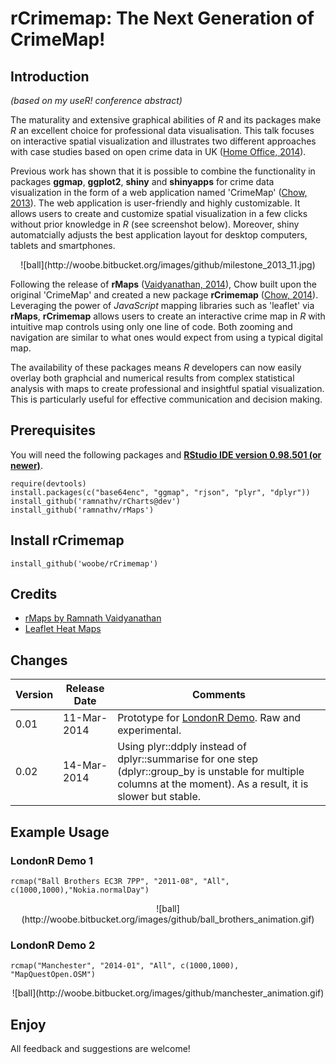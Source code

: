 rCrimemap: The Next Generation of CrimeMap!
=========

## Introduction 

*(based on my useR! conference abstract)*  

The maturality and extensive graphical abilities of *R* and its packages make *R* an excellent choice for professional data visualisation. This talk focuses on interactive spatial visualization and illustrates two different approaches with case studies based on open crime data in UK ([Home Office, 2014](http://data.police.uk)).

Previous work has shown that it is possible to combine the functionality in packages **ggmap**, **ggplot2**, **shiny** and **shinyapps** for crime data visualization in the form of a web application named 'CrimeMap' ([Chow, 2013](http://bit.ly/bib_crimemap)). The web application is user-friendly and highly customizable. It allows users to create and customize spatial visualization in a few clicks without prior knowledge in *R* (see screenshot below). Moreover, shiny automatcially adjusts the best application layout for desktop computers, tablets and smartphones.

<center>![ball](http://woobe.bitbucket.org/images/github/milestone_2013_11.jpg)</center>

Following the release of **rMaps** ([Vaidyanathan, 2014](https://github.com/ramnathv/rMaps)), Chow built upon the original 'CrimeMap' and created a new package **rCrimemap** ([Chow, 2014](http://bit.ly/rCrimemap)). Leveraging the power of *JavaScript* mapping libraries such as 'leaflet' via **rMaps**, **rCrimemap** allows users to create an interactive crime map in *R* with intuitive map controls using only one line of code. Both zooming and navigation are similar to what ones would expect from using a typical digital map.

The availability of these packages means *R* developers can now easily overlay both graphcial and numerical results from complex statistical analysis with maps to create professional and insightful spatial visualization. This is particularly useful for effective communication and decision making.  


## Prerequisites

You will need the following packages and **[RStudio IDE version 0.98.501 (or newer)](http://www.rstudio.com/ide/download/)**.

```
require(devtools)
install.packages(c("base64enc", "ggmap", "rjson", "plyr", "dplyr"))
install_github('ramnathv/rCharts@dev')
install_github('ramnathv/rMaps')
```


## Install rCrimemap

```
install_github('woobe/rCrimemap')
```

## Credits

* [rMaps by Ramnath Vaidyanathan](https://github.com/ramnathv/rMaps)
* [Leaflet Heat Maps](http://rmaps.github.io/blog/posts/leaflet-heat-maps/index.html)


## Changes

Version | Release Date | Comments
-------|-------|-------
0.01 | 11-Mar-2014 | Prototype for [LondonR Demo](http://bit.ly/londonr_crimemap). Raw and experimental.
0.02 | 14-Mar-2014 | Using plyr::ddply instead of dplyr::summarise for one step (dplyr::group_by is unstable for multiple columns at the moment). As a result, it is slower but stable.


## Example Usage

### LondonR Demo 1
```
rcmap("Ball Brothers EC3R 7PP", "2011-08", "All", c(1000,1000),"Nokia.normalDay")
```
<center>![ball](http://woobe.bitbucket.org/images/github/ball_brothers_animation.gif)</center>

### LondonR Demo 2
```
rcmap("Manchester", "2014-01", "All", c(1000,1000), "MapQuestOpen.OSM")
```
<center>![ball](http://woobe.bitbucket.org/images/github/manchester_animation.gif)</center>

## Enjoy

All feedback and suggestions are welcome!
